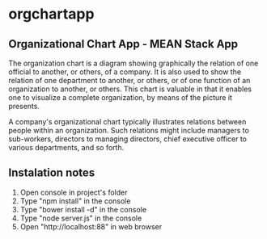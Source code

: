 orgchartapp
===========

Organizational Chart App - MEAN Stack App
-----------------------------------------

The organization chart is a diagram showing graphically the relation of one official to another, or others, of a company. It is also used to show the relation of one department to another, or others, or of one function of an organization to another, or others. This chart is valuable in that it enables one to visualize a complete organization, by means of the picture it presents.

A company's organizational chart typically illustrates relations between people within an organization. Such relations might include managers to sub-workers, directors to managing directors, chief executive officer to various departments, and so forth. 

Instalation notes
-----------------
1. Open console in project's folder
1. Type "npm install" in the console
2. Type "bower install -d" in the console
3. Type "node server.js" in the console
4. Open "http://localhost:88" in web browser
